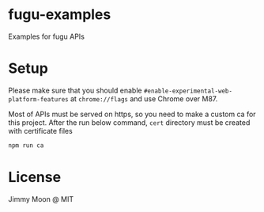 # fugu-examples

Examples for fugu APIs

# Setup

Please make sure that you should enable `#enable-experimental-web-platform-features` at `chrome://flags` and use Chrome over M87.

Most of APIs must be served on https, so you need to make a custom ca for this project. After the run below command, `cert` directory must be created with certificate files

```sh
npm run ca
```

# License

Jimmy Moon @ MIT